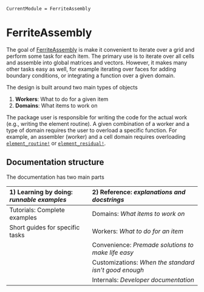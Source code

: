 ```@meta
CurrentModule = FerriteAssembly
```

# FerriteAssembly
The goal of [FerriteAssembly](https://github.com/KnutAM/FerriteAssembly.jl) 
is make it convenient to iterate over a grid and perform some task for each item.
The primary use is to iterate over all cells and assemble into global matrices and 
vectors. However, it makes many other tasks easy as well, for example iterating over faces for adding boundary conditions, or integrating a function over a given domain. 

The design is built around two main types of objects
1. **Workers**: What to do for a given item
2. **Domains**: What items to work on

The package user is responsible for writing the code for the actual work (e.g., writing the element routine). A given combination of a worker and a type of domain requires the user to overload a specific function. For example, an assembler (worker) and a cell domain requires overloading [`element_routine!`](@ref) or [`element_residual!`](@ref).

## Documentation structure
The documentation has two main parts

| 1) Learning by doing: *runnable examples*                | 2) Reference: *explanations and docstrings*              | 
| :------------------------------------------------------- | :------------------------------------------------------- |
| Tutorials: Complete examples                             | Domains: *What items to work on*                         |
| Short guides for specific tasks                          | Workers: *What to do for an item*                        | 
|                                                          | Convenience: *Premade solutions to make life easy*       |
|                                                          | Customizations: *When the standard isn't good enough*    |
|                                                          | Internals: *Developer documentation*                     |
